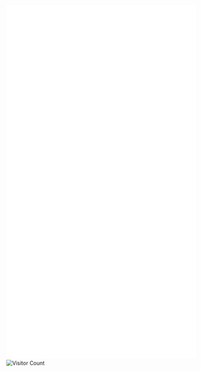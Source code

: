![Metrics](/github-metrics.svg)![Visitor Count](https://profile-counter.glitch.me/naifxe/count.svg)

